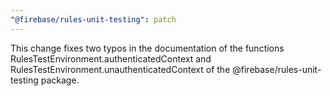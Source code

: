 ```yaml
---
"@firebase/rules-unit-testing": patch
---
```


This change fixes two typos in the documentation of the functions RulesTestEnvironment.authenticatedContext and RulesTestEnvironment.unauthenticatedContext of the @firebase/rules-unit-testing package.
